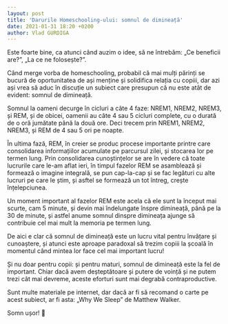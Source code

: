```yaml
---
layout: post
title: 'Darurile Homeschooling-ului: somnul de dimineață'
date: 2021-01-31 18:20 +0200
author: Vlad GURDIGA
---
```


Este foarte bine, ca atunci când auzim o idee, să ne întrebăm: „Ce beneficii are?”, „La ce ne folosește?”.

Când merge vorba de homeschooling, probabil că mai mulți părinți se bucură de oportunitatea de ași menține și solidifica relația cu copiii, dar azi ași vrea să aduc în discuție un subiect care presupun că nu este atât de evident: somnul de dimineață.

<!-- excerpt -->

Somnul la oameni decurge în cicluri a câte 4 faze: NREM1, NREM2, NREM3, și REM, și de obicei, oamenii au câte 4 sau 5 cicluri complete, cu o durată de o oră jumătate până la două ore. Deci trecem prin NREM1, NREM2, NREM3, și REM de 4 sau 5 ori pe noapte.

În ultima fază, REM, în creier se produc procese importante printre care consolidarea informațiilor acumulate pe parcursul zilei, și stocarea lor pe termen lung. Prin consolidarea cunoștințelor se are în vedere că toate lucrurile care le-am aflat ieri, în timpul fazelor REM se asamblează și formează o imagine integrală, se pun cap-la-cap și se fac legături cu alte lucruri pe care le știm, și asftel se formează un tot întreg, crește înțelepciunea.

Un moment important al fazelor REM este acela că ele sunt la început mai scurte, cam 5 minute, și devin mai îndelungate înspre dimineață, până pe la 30 de minute, și astfel anume somnul dinspre dimineața ajunge să contribuie cel mai mult la memoria pe termen lung.

De aici e clar că somnul de dimineață este un lucru vital pentru învățare și cunoaștere, și atunci este aproape paradoxal să trezim copiii la școală în momentul când mintea lor face cel mai important lucru!

Și nu doar pentru copii: și pentru maturi, somnul de dimineață este la fel de important. Chiar dacă avem deșteptătoare și putere de voință și ne putem trezi cât mai devreme, aceste eforturi sunt mai degrabă contraproductive.

Sunt multe materiale pe internet, dar dacă ar fi să recomand o carte pe acest subiect, ar fi asta: „Why We Sleep” de Matthew Walker.

Somn ușor! 🙂
